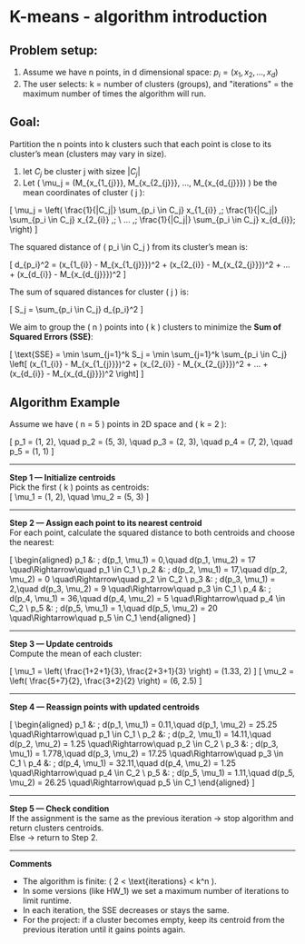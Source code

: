 # K-means - algorithm introduction

## Problem setup:

1. 	Assume we have n points, in d dimensional space: $p_i = (x_1, x_2, ..., x_d)$
2. 	The user selects: k = number of clusters (groups), and "iterations" = the maximum number of times the algorithm will run.

## Goal:

Partition the n points into k clusters such that each point is close to its cluster’s mean (clusters may vary in size).

1. let $C_j$ be cluster j with sizee $|C_j|$
2. Let \( \mu_j = (M_{x_{1_{j}}}, M_{x_{2_{j}}}, ..., M_{x_{d_{j}}}) \) be the mean coordinates of cluster \( j \):

\[
\mu_j =
\left(
\frac{1}{|C_j|} \sum_{p_i \in C_j} x_{1_{i}} ,\;
\frac{1}{|C_j|} \sum_{p_i \in C_j} x_{2_{i}} ,\;
\ ... ,\;
\frac{1}{|C_j|} \sum_{p_i \in C_j} x_{d_{i}}\;
\right)
\]

The squared distance of \( p_i \in C_j \) from its cluster’s mean is:

\[
d_{p_i}^2 = (x_{1_{i}} - M_{x_{1_{j}}})^2 + (x_{2_{i}} - M_{x_{2_{j}}})^2 + ... + (x_{d_{i}} - M_{x_{d_{j}}})^2
\]

The sum of squared distances for cluster \( j \) is:

\[
S_j = \sum_{p_i \in C_j} d_{p_i}^2
\]

We aim to group the \( n \) points into \( k \) clusters to minimize the **Sum of Squared Errors (SSE)**:

\[
\text{SSE} = \min \sum_{j=1}^k S_j
= \min \sum_{j=1}^k \sum_{p_i \in C_j} \left[ (x_{1_{i}} - M_{x_{1_{j}}})^2 + (x_{2_{i}} - M_{x_{2_{j}}})^2 + ... + (x_{d_{i}} - M_{x_{d_{j}}})^2 \right]
\]

## Algorithm Example

Assume we have \( n = 5 \) points in 2D space and \( k = 2 \):

\[
p_1 = (1, 2), \quad p_2 = (5, 3), \quad p_3 = (2, 3), \quad p_4 = (7, 2), \quad p_5 = (1, 1)
\]

---

**Step 1 — Initialize centroids**  
Pick the first \( k \) points as centroids:  
\[
\mu_1 = (1, 2), \quad \mu_2 = (5, 3)
\]

---

**Step 2 — Assign each point to its nearest centroid**  
For each point, calculate the squared distance to both centroids and choose the nearest:

\[
\begin{aligned}
p_1 &: \; d(p_1, \mu_1) = 0,\quad d(p_1, \mu_2) = 17 \quad\Rightarrow\quad p_1 \in C_1 \\
p_2 &: \; d(p_2, \mu_1) = 17,\quad d(p_2, \mu_2) = 0 \quad\Rightarrow\quad p_2 \in C_2 \\
p_3 &: \; d(p_3, \mu_1) = 2,\quad d(p_3, \mu_2) = 9 \quad\Rightarrow\quad p_3 \in C_1 \\
p_4 &: \; d(p_4, \mu_1) = 36,\quad d(p_4, \mu_2) = 5 \quad\Rightarrow\quad p_4 \in C_2 \\
p_5 &: \; d(p_5, \mu_1) = 1,\quad d(p_5, \mu_2) = 20 \quad\Rightarrow\quad p_5 \in C_1
\end{aligned}
\]

---

**Step 3 — Update centroids**  
Compute the mean of each cluster:

\[
\mu_1 = \left( \frac{1+2+1}{3}, \frac{2+3+1}{3} \right) = (1.33, 2)
\]
\[
\mu_2 = \left( \frac{5+7}{2}, \frac{3+2}{2} \right) = (6, 2.5)
\]

---

**Step 4 — Reassign points with updated centroids**  

\[
\begin{aligned}
p_1 &: \; d(p_1, \mu_1) = 0.11,\quad d(p_1, \mu_2) = 25.25 \quad\Rightarrow\quad p_1 \in C_1 \\
p_2 &: \; d(p_2, \mu_1) = 14.11,\quad d(p_2, \mu_2) = 1.25 \quad\Rightarrow\quad p_2 \in C_2 \\
p_3 &: \; d(p_3, \mu_1) = 1.778,\quad d(p_3, \mu_2) = 17.25 \quad\Rightarrow\quad p_3 \in C_1 \\
p_4 &: \; d(p_4, \mu_1) = 32.11,\quad d(p_4, \mu_2) = 1.25 \quad\Rightarrow\quad p_4 \in C_2 \\
p_5 &: \; d(p_5, \mu_1) = 1.11,\quad d(p_5, \mu_2) = 26.25 \quad\Rightarrow\quad p_5 \in C_1
\end{aligned}
\]

---

**Step 5 — Check condition**  
If the assignment is the same as the previous iteration → stop algorithm and return clusters centroids.  
Else → return to Step 2.

---

**Comments**  

- The algorithm is finite: \( 2 < \text{iterations} < k^n \).  
- In some versions (like HW_1) we set a maximum number of iterations to limit runtime.  
- In each iteration, the SSE decreases or stays the same.  
- For the project: if a cluster becomes empty, keep its centroid from the previous iteration until it gains points again.
